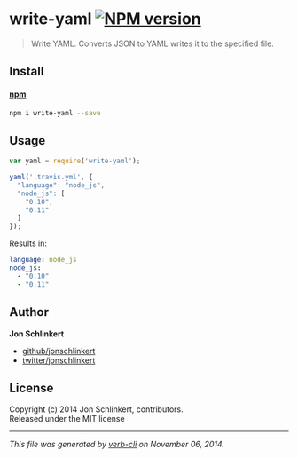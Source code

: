 # write-yaml [![NPM version](https://badge.fury.io/js/write-yaml.png)](http://badge.fury.io/js/write-yaml)

> Write YAML. Converts JSON to YAML writes it to the specified file.

## Install
#### [npm](npmjs.org)

```bash
npm i write-yaml --save
```

## Usage

```js
var yaml = require('write-yaml');

yaml('.travis.yml', {
  "language": "node_js",
  "node_js": [
    "0.10",
    "0.11"
  ]
});
```

Results in:

```yaml
language: node_js
node_js:
  - "0.10"
  - "0.11"
```

## Author

**Jon Schlinkert**
 
+ [github/jonschlinkert](https://github.com/jonschlinkert)
+ [twitter/jonschlinkert](http://twitter.com/jonschlinkert) 

## License
Copyright (c) 2014 Jon Schlinkert, contributors.  
Released under the MIT license

***

_This file was generated by [verb-cli](https://github.com/assemble/verb-cli) on November 06, 2014._